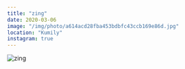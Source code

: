 ```yaml
---
title: "zing"
date: 2020-03-06
image: "/img/photo/a614acd28fba453bdbfc43ccb169e86d.jpg"
location: "Kumily"
instagram: true
---
```


![zing](/img/photo/a614acd28fba453bdbfc43ccb169e86d.jpg)
